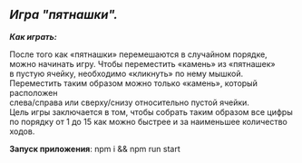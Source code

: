 ## ***Игра "пятнашки".***

***Как играть:***

После того как «пятнашки» перемешаются в случайном порядке,  
можно начинать игру. Чтобы переместить «камень» из «пятнашек»  
в пустую ячейку, необходимо «кликнуть» по нему мышкой.  
Переместить таким образом можно только «камень», который расположен  
слева/справа или сверху/снизу относительно пустой ячейки.  
Цель игры заключается в том, чтобы собрать таким образом все цифры  
по порядку от 1 до 15 как можно быстрее и за наименьшее количество ходов.

**Запуск приложения**: npm i && npm run start
